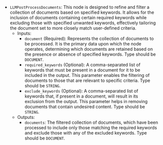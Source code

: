 - `LLMPostProcessDocuments`: This node is designed to refine and filter a collection of documents based on specified keywords. It allows for the inclusion of documents containing certain required keywords while excluding those with specified unwanted keywords, effectively tailoring the document set to more closely match user-defined criteria.
    - Inputs:
        - `document` (Required): Represents the collection of documents to be processed. It is the primary data upon which the node operates, determining which documents are retained based on the presence or absence of specified keywords. Type should be `DOCUMENT`.
        - `required_keywords` (Optional): A comma-separated list of keywords that must be present in a document for it to be included in the output. This parameter enables the filtering of documents to those that are relevant to specific criteria. Type should be `STRING`.
        - `exclude_keywords` (Optional): A comma-separated list of keywords that, if present in a document, will result in its exclusion from the output. This parameter helps in removing documents that contain undesired content. Type should be `STRING`.
    - Outputs:
        - `documents`: The filtered collection of documents, which have been processed to include only those matching the required keywords and exclude those with any of the excluded keywords. Type should be `DOCUMENT`.
